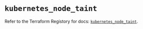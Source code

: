 # `kubernetes_node_taint`

Refer to the Terraform Registory for docs: [`kubernetes_node_taint`](https://registry.terraform.io/providers/hashicorp/kubernetes/2.22.0/docs/resources/node_taint).
